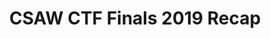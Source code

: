 ---
credit:
- SIGPwny
featured: false
location: Siebel CS 1111
recording: ''
slides: csaw_recap.pdf
tags:
- misc
- pwn
- recap
- csaw
- stack exploitation
time_start: 2019-11-14T18:00:00.000000-06:00
title: CSAW CTF Finals 2019 Recap
week_number: 11
---